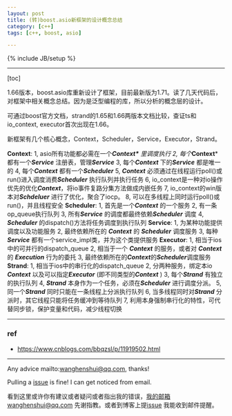 ```yaml
---
layout: post
title: (转)boost.asio新框架的设计概念总结
category: [c++]
tags: [c++, boost, asio]

---
```

{% include JB/setup %}

---

[toc]

1.66版本，boost.asio库重新设计了框架，目前最新版为1.71。读了几天代码后，对框架中相关概念总结。因为是泛型编程的库，所以分析的概念层的设计。

可通过boost官方文档，strand的1.65和1.66两版本文档比较，查证ts和io_context, executor首次出现在1.66。

新框架有几个核心概念，Context，Scheduler，Service，Executor，Strand。

**Context**:
1, asio所有功能都必需在一个***Context\*** 里调度执行
2, 每个***Context*** 都有一个***Service*** 注册表，管理***Service***
3, 每个***Context*** 下的***Service*** 都是唯一的
4, 每个***Context*** 都有一个***Scheduler***
5, ***Context*** 必须通过在线程运行poll()或run()进入调度消费***Scheduler*** 执行队列并执行任务
6, io_context是一种对io操作优先的优化***Context***，将io事件复路分集方法做成内嵌任务
7, io_context的win版本对***Schdeluer*** 进行了优化，聚合了iocp。
8, 可以在多线程上同时运行poll()或run()，并且线程安全
**Scheduler**:
1, 首先是一个***Context*** 的一个服务
2, 有一条op_queue执行队列
3, 所有***Service*** 的调度都最终依赖***Scheduler*** 调度
4, ***Scheduler*** 的dispatch()方法将任务调度到执行队列
**Service**:
1, 为某种功能提供调度以及功能服务
2, 最终依赖所在的 ***Context*** 的 ***Scheduler*** 调度服务
3, 每种 ***Service*** 都有一个service_impl类，并为这个类提供服务
**Executor**:
1, 相当于ios中的可并行的dispatch_queue
2, 相当于一个 ***Context*** 的服务，或者对 ***Context*** 的 ***Execution*** 行为的委托
3, 最终依赖所在的***Context***的***Scheduler***调度服务
**Strand**:
1, 相当于ios中的串行化的dispatch_queue
2, 分两种服务，绑定本io ***Context*** 以及可以指定***Executor*** (即不同类型的***Context*** )
3, 每个***Strand*** 有独立的执行队列
4, ***Strand*** 本身作为一个任务，必须在***Scheduler*** 进行调度分派。
5, 同一个***Strand*** 同时只能在一条线程上分派执行队列
6, 当多线程同时对***Strand*** 分派时，其它线程只能将任务缓冲到等待队列
7, 利用本身强制串行化的特性，可代替同步锁，保护变量和代码，减少线程切换

---

### ref

- https://www.cnblogs.com/bbqzsl/p/11919502.html



---

Any advice mailto:wanghenshui@qq.com, thanks! 

Pulling a [issue](https://github.com/wanghenshui/wanghenshui.github.io/issues/new) is fine! I can get noticed from email.

看到这里或许你有建议或者疑问或者指出我的错误，我的邮箱wanghenshui@qq.com 先谢指教。或者到博客上提[issue](https://github.com/wanghenshui/wanghenshui.github.io/issues/new) 我能收到邮件提醒。



